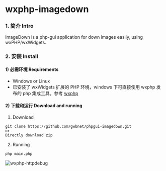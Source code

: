 # wxphp-imagedown

### 1. 简介 Intro
ImageDown is a php-gui application for down images easily, using wxPHP/wxWidgets.

### 2. 安装 Install

#### 1) 必需环境 Requirements
* Windows or Linux
* 已安装了 wxWidgets 扩展的 PHP 环境，windows 下可直接使用 wxphp 发布的 php 集成工具。参考 [wxphp](https://github.com/wxphp/wxphp)


#### 2) 下载和运行 Download and running
1. Download 
```  
git clone https://github.com/gwbnet/phpgui-imagedown.git
or
Directly download zip
```

2. Running
```
php main.php
```
![wxphp-httpdebug](https://wslim.cn/images/github/wxphp-imagedown/main.jpg)
